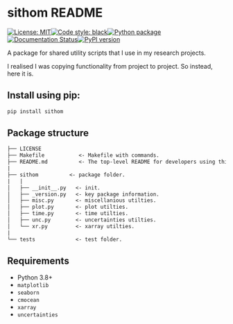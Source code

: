 # sithom README

 [![License: MIT](https://img.shields.io/badge/License-MIT-blue.svg)](https://opensource.org/licenses/MIT)<a href="https://github.com/psf/black"><img alt="Code style: black" src="https://img.shields.io/badge/code%20style-black-000000.svg"></a>[![Python package](https://github.com/sdat2/sithom/actions/workflows/python-package.yml/badge.svg)](https://github.com/sdat2/sithom/actions/workflows/python-package.yml)[![Documentation Status](https://readthedocs.org/projects/sithom/badge/?version=latest)](https://sithom.readthedocs.io/en/latest/?badge=latest)[![PyPI version](https://badge.fury.io/py/sithom.svg)](https://badge.fury.io/py/sithom)

A package for shared utility scripts that I use in my research projects.

I realised I was copying functionality from project to project. So instead, here it is.

## Install using pip:

```bash
pip install sithom
```

## Package structure

```txt
├── LICENSE
├── Makefile           <- Makefile with commands.
├── README.md          <- The top-level README for developers using this project.
|
├── sithom          <- package folder.
|   |
│   ├── __init__.py   <- init.
│   ├── _version.py   <- key package information.
│   ├── misc.py       <- miscellanious utilties.
│   ├── plot.py       <- plot utilties.
│   ├── time.py       <- time utilties.
│   ├── unc.py        <- uncertainties utilties.
│   └── xr.py         <- xarray utilties.
|
└── tests             <- test folder.

```

## Requirements

- Python 3.8+
- `matplotlib`
- `seaborn`
- `cmocean`
- `xarray`
- `uncertainties`
